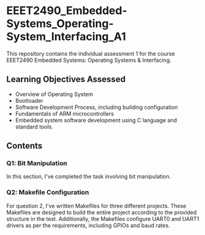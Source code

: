 # EEET2490_Embedded-Systems_Operating-System_Interfacing_A1

This repository contains the individual assessment 1 for the course EEET2490 Embedded Systems: Operating Systems & Interfacing.

## Learning Objectives Assessed
- Overview of Operating System
- Bootloader
- Software Development Process, including building configuration
- Fundamentals of ARM microcontrollers
- Embedded system software development using C language and standard tools.

## Contents

### Q1: Bit Manipulation

In this section, I've completed the task involving bit manipulation.

### Q2: Makefile Configuration

For question 2, I've written Makefiles for three different projects. These Makefiles are designed to build the entire project according to the provided structure in the test. Additionally, the Makefiles configure UART0 and UART1 drivers as per the requirements, including GPIOs and baud rates.

